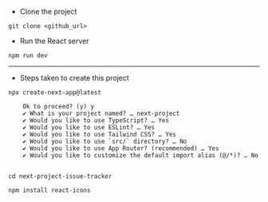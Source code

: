 - Clone the project
```
git clone <github_url>
```
- Run the React server
```
npm run dev
```
***

- Steps taken to create this project

```
npx create-next-app@latest

    Ok to proceed? (y) y
    ✔ What is your project named? … next-project
    ✔ Would you like to use TypeScript? … Yes
    ✔ Would you like to use ESLint? … Yes
    ✔ Would you like to use Tailwind CSS? … Yes
    ✔ Would you like to use `src/` directory? … No
    ✔ Would you like to use App Router? (recommended) … Yes
    ✔ Would you like to customize the default import alias (@/*)? … No


cd next-project-issue-tracker

npm install react-icons
```